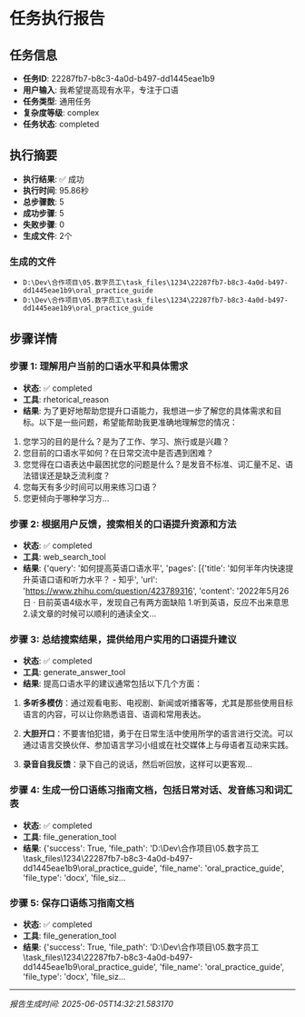 # 任务执行报告

## 任务信息
- **任务ID**: 22287fb7-b8c3-4a0d-b497-dd1445eae1b9
- **用户输入**: 我希望提高现有水平，专注于口语
- **任务类型**: 通用任务
- **复杂度等级**: complex
- **任务状态**: completed

## 执行摘要
- **执行结果**: ✅ 成功
- **执行时间**: 95.86秒
- **总步骤数**: 5
- **成功步骤**: 5
- **失败步骤**: 0
- **生成文件**: 2个

### 生成的文件
- `D:\Dev\合作项目\05.数字员工\task_files\1234\22287fb7-b8c3-4a0d-b497-dd1445eae1b9\oral_practice_guide`
- `D:\Dev\合作项目\05.数字员工\task_files\1234\22287fb7-b8c3-4a0d-b497-dd1445eae1b9\oral_practice_guide`

## 步骤详情

### 步骤 1: 理解用户当前的口语水平和具体需求
- **状态**: ✅ completed
- **工具**: rhetorical_reason
- **结果**: 为了更好地帮助您提升口语能力，我想进一步了解您的具体需求和目标。以下是一些问题，希望能帮助我更准确地理解您的情况：

1. 您学习的目的是什么？是为了工作、学习、旅行或是兴趣？
2. 您目前的口语水平如何？在日常交流中是否遇到困难？
3. 您觉得在口语表达中最困扰您的问题是什么？是发音不标准、词汇量不足、语法错误还是缺乏流利度？
4. 您每天有多少时间可以用来练习口语？
5. 您更倾向于哪种学习方...

### 步骤 2: 根据用户反馈，搜索相关的口语提升资源和方法
- **状态**: ✅ completed
- **工具**: web_search_tool
- **结果**: {'query': '如何提高英语口语水平', 'pages': [{'title': '如何半年内快速提升英语口语和听力水平？ - 知乎', 'url': 'https://www.zhihu.com/question/423789316', 'content': '2022年5月26日 · 目前英语4级水平，发现自己有两方面缺陷 1.听到英语，反应不出来意思 2.读文章的时候可以顺利的通读全文...

### 步骤 3: 总结搜索结果，提供给用户实用的口语提升建议
- **状态**: ✅ completed
- **工具**: generate_answer_tool
- **结果**: 提高口语水平的建议通常包括以下几个方面：

1. **多听多模仿**：通过观看电影、电视剧、新闻或听播客等，尤其是那些使用目标语言的内容，可以让你熟悉语音、语调和常用表达。

2. **大胆开口**：不要害怕犯错，勇于在日常生活中使用所学的语言进行交流。可以通过语言交换伙伴、参加语言学习小组或在社交媒体上与母语者互动来实践。

3. **录音自我反馈**：录下自己的说话，然后听回放，这样可以更客观...

### 步骤 4: 生成一份口语练习指南文档，包括日常对话、发音练习和词汇表
- **状态**: ✅ completed
- **工具**: file_generation_tool
- **结果**: {'success': True, 'file_path': 'D:\\Dev\\合作项目\\05.数字员工\\task_files\\1234\\22287fb7-b8c3-4a0d-b497-dd1445eae1b9\\oral_practice_guide', 'file_name': 'oral_practice_guide', 'file_type': 'docx', 'file_siz...

### 步骤 5: 保存口语练习指南文档
- **状态**: ✅ completed
- **工具**: file_generation_tool
- **结果**: {'success': True, 'file_path': 'D:\\Dev\\合作项目\\05.数字员工\\task_files\\1234\\22287fb7-b8c3-4a0d-b497-dd1445eae1b9\\oral_practice_guide', 'file_name': 'oral_practice_guide', 'file_type': 'docx', 'file_siz...

---
*报告生成时间: 2025-06-05T14:32:21.583170*
